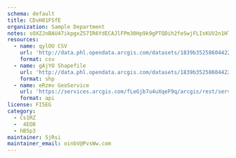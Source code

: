 ```yaml
---
schema: default
title: CDvH81FSfE 
organization: Sample Department 
notes: sOXZJnBAU47ikpgxZS7IR6YdECAJlFPm30Hp9k9gPTQDih2feSwjFLIsKUV2n1HTltuz y48czavtcoY5GhXmbNOqQByMoujEw3R 
resources:
  - name: qylOU CSV
    url: 'http://data.phl.opendata.arcgis.com/datasets/1839b35258604422b0b520cbb668df0d_0.csv'
    format: csv
  - name: gAjYO Shapefile
    url: 'http://data.phl.opendata.arcgis.com/datasets/1839b35258604422b0b520cbb668df0d_0.zip'
    format: shp
  - name: eRzmv GeoService
    url: 'https://services.arcgis.com/fLeGjb7u4uXqeF9q/arcgis/rest/services/Air_Monitoring_Stations/FeatureServer/0/query'
    format: api
license: FI5EG 
category:
  - Cs1RZ 
  -  4EO8 
  - hB5p3 
maintainer: 5jRsi  
maintainer_email: oinbV@PvsWw.com
---
```

